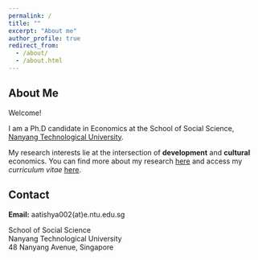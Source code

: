 ```yaml
---
permalink: /
title: ""
excerpt: "About me"
author_profile: true
redirect_from: 
  - /about/
  - /about.html
---
```



## About Me
Welcome! 

I am a Ph.D candidate in Economics at the School of Social Science, [Nanyang Technological University](https://www.ntu.edu.sg/). 

My research interests lie at the intersection of **development** and **cultural** economics. You can find more about my research [here](research) and access my *curriculum vitae* [here](cv). 

## Contact
**Email:** aatishya002(at)e.ntu.edu.sg

School of Social Science  
Nanyang Technological University  
48 Nanyang Avenue, Singapore  



